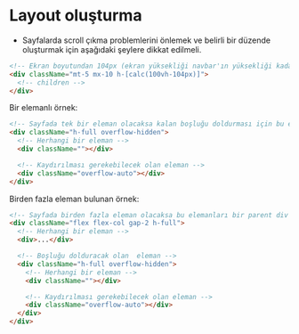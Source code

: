 # Layout oluşturma

- Sayfalarda scroll çıkma problemlerini önlemek ve belirli bir düzende oluşturmak için aşağıdaki şeylere dikkat edilmeli.

```html
<!-- Ekran boyutundan 104px (ekran yüksekliği navbar'ın yüksekliği kadar azaltılmış) yüksekliğinde sayfa içeriği boyutumuz var. -->
<div className="mt-5 mx-10 h-[calc(100vh-104px)]">
  <!-- children -->
</div>
```

Bir elemanlı örnek:

```html
<!-- Sayfada tek bir eleman olacaksa kalan boşluğu doldurması için bu elemana h-full ve overflow-hidden eklemeliyiz. -->
<div className="h-full overflow-hidden">
  <!-- Herhangi bir eleman -->
  <div className=""></div>

  <!-- Kaydırılması gerekebilecek olan eleman -->
  <div className="overflow-auto"></div>
</div>
```

Birden fazla eleman bulunan örnek:

```html
<!-- Sayfada birden fazla eleman olacaksa bu elemanları bir parent div'e almalı ve aşağıdaki class'ları vermeliyiz. -->
<div className="flex flex-col gap-2 h-full">
  <!-- Herhangi bir eleman -->
  <div>...</div>

  <!-- Boşluğu dolduracak olan  eleman -->
  <div className="h-full overflow-hidden">
    <!-- Herhangi bir eleman -->
    <div className=""></div>

    <!-- Kaydırılması gerekebilecek olan eleman -->
    <div className="overflow-auto"></div>
  </div>
</div>
```
